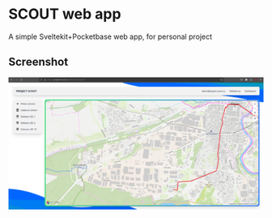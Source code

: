 # SCOUT web app 
A simple Sveltekit+Pocketbase web app, for personal project

## Screenshot
![alt text](https://github.com/libormiller/scout-web/blob/master/readme_static/screenshot.png?raw=true)